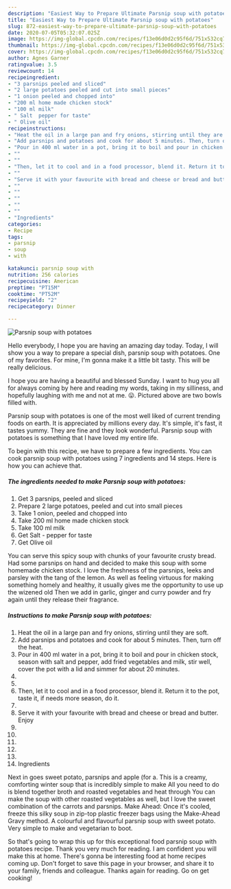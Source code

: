 ```yaml
---
description: "Easiest Way to Prepare Ultimate Parsnip soup with potatoes"
title: "Easiest Way to Prepare Ultimate Parsnip soup with potatoes"
slug: 872-easiest-way-to-prepare-ultimate-parsnip-soup-with-potatoes
date: 2020-07-05T05:32:07.025Z
image: https://img-global.cpcdn.com/recipes/f13e06d0d2c95f6d/751x532cq70/parsnip-soup-with-potatoes-recipe-main-photo.jpg
thumbnail: https://img-global.cpcdn.com/recipes/f13e06d0d2c95f6d/751x532cq70/parsnip-soup-with-potatoes-recipe-main-photo.jpg
cover: https://img-global.cpcdn.com/recipes/f13e06d0d2c95f6d/751x532cq70/parsnip-soup-with-potatoes-recipe-main-photo.jpg
author: Agnes Garner
ratingvalue: 3.5
reviewcount: 14
recipeingredient:
- "3 parsnips peeled and sliced"
- "2 large potatoes peeled and cut into small pieces"
- "1 onion peeled and chopped into"
- "200 ml home made chicken stock"
- "100 ml milk"
- " Salt  pepper for taste"
- " Olive oil"
recipeinstructions:
- "Heat the oil in a large pan and fry onions, stirring until they are soft."
- "Add parsnips and potatoes and cook for about 5 minutes. Then, turn off the heat."
- "Pour in 400 ml water in a pot, bring it to boil and pour in chicken stock, season with salt and pepper, add fried vegetables and milk, stir well, cover the pot with a lid and simmer for about 20 minutes."
- ""
- ""
- "Then, let it to cool and in a food processor, blend it. Return it to the pot, taste it, if needs more season, do it."
- ""
- "Serve it with your favourite with bread and cheese or bread and butter. Enjoy"
- ""
- ""
- ""
- ""
- ""
- "Ingredients"
categories:
- Recipe
tags:
- parsnip
- soup
- with

katakunci: parsnip soup with 
nutrition: 256 calories
recipecuisine: American
preptime: "PT15M"
cooktime: "PT52M"
recipeyield: "2"
recipecategory: Dinner

---
```



![Parsnip soup with potatoes](https://img-global.cpcdn.com/recipes/f13e06d0d2c95f6d/751x532cq70/parsnip-soup-with-potatoes-recipe-main-photo.jpg)

Hello everybody, I hope you are having an amazing day today. Today, I will show you a way to prepare a special dish, parsnip soup with potatoes. One of my favorites. For mine, I'm gonna make it a little bit tasty. This will be really delicious.

I hope you are having a beautiful and blessed Sunday. I want to hug you all for always coming by here and reading my words, taking in my silliness, and hopefully laughing with me and not at me. 😛. Pictured above are two bowls filled with.

Parsnip soup with potatoes is one of the most well liked of current trending foods on earth. It is appreciated by millions every day. It's simple, it's fast, it tastes yummy. They are fine and they look wonderful. Parsnip soup with potatoes is something that I have loved my entire life.


To begin with this recipe, we have to prepare a few ingredients. You can cook parsnip soup with potatoes using 7 ingredients and 14 steps. Here is how you can achieve that.

<!--inarticleads1-->

##### The ingredients needed to make Parsnip soup with potatoes:

1. Get 3 parsnips, peeled and sliced
1. Prepare 2 large potatoes, peeled and cut into small pieces
1. Take 1 onion, peeled and chopped into
1. Take 200 ml home made chicken stock
1. Take 100 ml milk
1. Get  Salt - pepper for taste
1. Get  Olive oil


You can serve this spicy soup with chunks of your favourite crusty bread. Had some parsnips on hand and decided to make this soup with some homemade chicken stock. I love the freshness of the parsnips, leeks and parsley with the tang of the lemon. As well as feeling virtuous for making something homely and healthy, it usually gives me the opportunity to use up the wizened old Then we add in garlic, ginger and curry powder and fry again until they release their fragrance. 

<!--inarticleads2-->

##### Instructions to make Parsnip soup with potatoes:

1. Heat the oil in a large pan and fry onions, stirring until they are soft.
1. Add parsnips and potatoes and cook for about 5 minutes. Then, turn off the heat.
1. Pour in 400 ml water in a pot, bring it to boil and pour in chicken stock, season with salt and pepper, add fried vegetables and milk, stir well, cover the pot with a lid and simmer for about 20 minutes.
1. 
1. 
1. Then, let it to cool and in a food processor, blend it. Return it to the pot, taste it, if needs more season, do it.
1. 
1. Serve it with your favourite with bread and cheese or bread and butter. Enjoy
1. 
1. 
1. 
1. 
1. 
1. Ingredients


Next in goes sweet potato, parsnips and apple (for a. This is a creamy, comforting winter soup that is incredibly simple to make All you need to do is blend together broth and roasted vegetables and heat through You can make the soup with other roasted vegetables as well, but I love the sweet combination of the carrots and parsnips. Make Ahead: Once it&#39;s cooled, freeze this silky soup in zip-top plastic freezer bags using the Make-Ahead Gravy method. A colourful and flavourful parsnip soup with sweet potato. Very simple to make and vegetarian to boot. 

So that's going to wrap this up for this exceptional food parsnip soup with potatoes recipe. Thank you very much for reading. I am confident you will make this at home. There's gonna be interesting food at home recipes coming up. Don't forget to save this page in your browser, and share it to your family, friends and colleague. Thanks again for reading. Go on get cooking!
